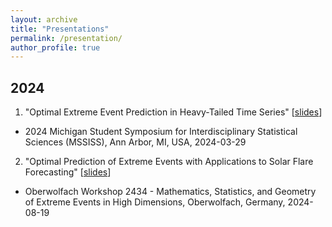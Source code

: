 ```yaml
---
layout: archive 
title: "Presentations"
permalink: /presentation/
author_profile: true
---
```


## 2024

1. "Optimal Extreme Event Prediction in Heavy-Tailed Time Series" [[slides](https://drive.google.com/file/d/1BkUem4PvmdFJ7UO8cwMtULx8lJipKspl/view?usp=sharing)]
  - 2024 Michigan Student Symposium for Interdisciplinary Statistical Sciences (MSSISS), Ann Arbor, MI, USA, 2024-03-29
2. "Optimal Prediction of Extreme Events with Applications to Solar Flare Forecasting" [[slides](https://drive.google.com/file/d/1G_SVtDuVkE-qjJnhl05FLYnxKK_X4iE_/view?usp=sharing)]
  - Oberwolfach Workshop 2434 - Mathematics, Statistics, and Geometry of Extreme Events in High Dimensions, Oberwolfach, Germany, 2024-08-19
